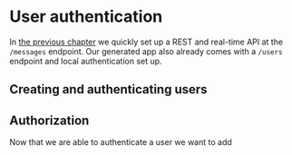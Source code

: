 # User authentication

In [the previous chapter](first-app.md) we quickly set up a REST and real-time API at the `/messages` endpoint. Our generated app also already comes with a `/users` endpoint and local authentication set up.

## Creating and authenticating users



## Authorization

Now that we are able to authenticate a user we want to add 
